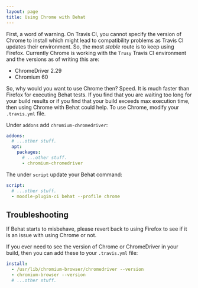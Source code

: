 ```yaml
---
layout: page
title: Using Chrome with Behat
---
```


First, a word of warning.  On Travis CI, you cannot specify the version of Chrome to install
which might lead to compatibility problems as Travis CI updates their environment. So,
the most _stable_ route is to keep using Firefox.  Currently Chrome is working with the `Trusy`
Travis CI environment and the versions as of writing this are:

* ChromeDriver 2.29
* Chromium 60

So, why would you want to use Chrome then?  Speed.  It is much faster than Firefox for executing
Behat tests.  If you find that you are waiting too long for your build results or if you find
that your build exceeds max execution time, then using Chrome with Behat could help.  To use
Chrome, modify your `.travis.yml` file.

Under `addons` add `chromium-chromedriver`:

```yaml
addons:
  # ...other stuff.
  apt:
    packages:
      # ...other stuff.
      - chromium-chromedriver
```

The under `script` update your Behat command:

```yaml
script:
  # ...other stuff.
  - moodle-plugin-ci behat --profile chrome
```

## Troubleshooting

If Behat starts to misbehave, please revert back to using Firefox to see if it is an issue with
using Chrome or not.

If you ever need to see the version of Chrome or ChromeDriver in your build, then you can add these
to your `.travis.yml` file:

```yaml
install:
  - /usr/lib/chromium-browser/chromedriver --version
  - chromium-browser --version
  # ...other stuff.
```
